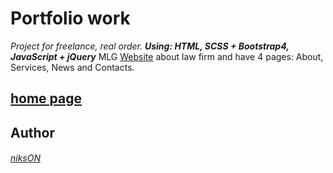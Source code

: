 # Portfolio work
*Project for freelance, real order.
**Using: HTML, SCSS + Bootstrap4, JavaScript + jQuery***
MLG [Website](https://n1ks0n.github.io/mlg/about) about law firm and have 4 pages: About, Services, News and Contacts.

## [home page](https://n1ks0n.github.io/mlg/about)

## Author
###### [niksON](https://kwork.ru/user/n1ks_on)
